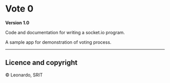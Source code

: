 # Vote 0

**Version 1.0**

Code and documentation for writing a socket.io program.

A sample app for demonstration of voting process.

---

## Licence and copyright
© Leonardo, SRIT
